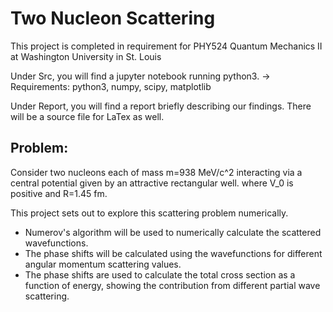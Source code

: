 # Two Nucleon Scattering #

This project is completed in requirement for PHY524 Quantum Mechanics II at Washington University in St. Louis

Under Src, you will find a jupyter notebook running python3.
-> Requirements: python3, numpy, scipy, matplotlib

Under Report, you will find a report briefly describing our findings. There will be a source file for LaTex as well.


## Problem: ##
Consider two nucleons each of mass m=938 MeV/c^2
interacting via a central potential given by an attractive rectangular well.
where V_0 is positive and R=1.45 fm.

This project sets out to explore this scattering problem numerically.
- Numerov's algorithm will be used to numerically calculate the scattered wavefunctions.
- The phase shifts will be calculated using the wavefunctions for different angular momentum scattering values.
- The phase shifts are used to calculate the total cross section as a function of energy, showing the contribution from different partial wave scattering.
